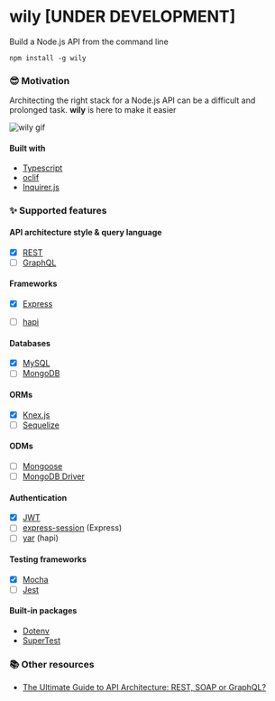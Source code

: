 # wily [UNDER DEVELOPMENT]

Build a Node.js API from the command line

`npm install -g wily`

### 😎 Motivation

Architecting the right stack for a Node.js API can be a difficult and prolonged task. **wily** is here to make it easier

![wily gif](https://media.giphy.com/media/WS4y6MqzqEWcOLxJ88/giphy.gif)

#### Built with

* [Typescript](https://www.npmjs.com/package/typescript)
* [oclif](https://www.npmjs.com/package/oclif)
* [Inquirer.js](https://www.npmjs.com/package/inquirer)


### ✨ Supported features 

#### API architecture style & query language
- [x] [REST](https://www.w3.org/2001/sw/wiki/REST)
- [ ] [GraphQL](https://graphql.org/)

#### Frameworks
- [x] [Express](https://www.npmjs.com/package/express) 
- [ ] [hapi](https://www.npmjs.com/package/hapi)


#### Databases
- [x] [MySQL](https://www.npmjs.com/package/mysql)
- [ ] [MongoDB](https://www.npmjs.com/package/mongodb)

#### ORMs
- [x] [Knex.js](https://www.npmjs.com/package/knex)
- [ ] [Sequelize](https://www.npmjs.com/package/sequelize)

#### ODMs
- [ ] [Mongoose](https://www.npmjs.com/package/mongoose)
- [ ] [MongoDB Driver](https://mongodb.github.io/node-mongodb-native)

#### Authentication
- [x] [JWT](https://www.npmjs.com/package/jsonwebtoken)
- [ ] [express-session](https://www.npmjs.com/package/express-session) (Express)
- [ ] [yar](https://www.npmjs.com/package/yar) (hapi)

#### Testing frameworks

- [x] [Mocha](https://www.npmjs.com/package/mocha)
- [ ] [Jest](https://www.npmjs.com/package/jest)

#### Built-in packages

* [Dotenv](https://www.npmjs.com/package/dotenv)
* [SuperTest](https://www.npmjs.com/package/supertest)


### 📚 Other resources

* [The Ultimate Guide to API Architecture: REST, SOAP or GraphQL?](https://da-14.com/blog/ultimate-guide-api-architecture-rest-soap-or-graphql)
